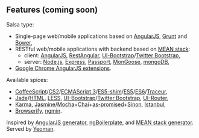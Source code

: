 
## Features (coming soon)

Salsa type:

- Single-page web/mobile applications based on [AngularJS](http://angularjs.org), [Grunt](http://gruntjs.com) and [Bower](http://bower.io),
- RESTful web/mobile applications with backend based on [MEAN stack](http://mean.io):
  + client:
    [AngularJS](http://angularjs.org),
    [RestAngular](https://github.com/mgonto/restangular),
    [UI-Bootstrap](http://angular-ui.github.io/bootstrap)/[Twitter Bootstrap](http://getbootstrap.com),
  + server:
    [Node.js](http://nodejs.org),
    [Express](http://expressjs.com),
    [Passport](http://passportjs.org),
    [MonGoose](http://mongoosejs.com),
    [mongoDB](http://mongodb.org),
- [Google Chrome AngularJS extensions](https://github.com/salsita/chrome-angular-skeleton).

Available spices:

- [CoffeeScript](http://coffeescript.org)/[CS2](https://github.com/michaelficarra/CoffeeScriptRedux)/[ECMAScript 3](http://en.wikipedia.org/wiki/ECMAScript#Version_correspondence)/[ES5-shim](https://github.com/kriskowal/es5-shim)/[ES5](http://en.wikipedia.org/wiki/ECMAScript#ECMAScript.2C_5th_Edition)/[ES6](http://en.wikipedia.org/wiki/ECMAScript#ECMAScript_Harmony_.286th_Edition.29)/[Traceur](https://github.com/google/traceur-compiler),
- [Jade](http://jade-lang.com)/[HTML](http://www.w3.org/html),
  [LESS](http://lesscss.org),
  [UI-Bootstrap](http://angular-ui.github.io/bootstrap)/[Twitter Bootstrap](http://getbootstrap.com),
  [UI-Router](https://github.com/angular-ui/ui-router),
- [Karma](http://karma-runner.github.io),
  [Jasmine](http://pivotal.github.io/jasmine)/[Mocha](http://visionmedia.github.io/mocha)+[Chai](http://chaijs.com)+[as-promised](https://github.com/domenic/chai-as-promised)+[Sinon](http://sinonjs.org),
  [Istanbul](https://github.com/gotwarlost/istanbul),
- [Browserify](http://browserify.org),
  [ngmin](https://github.com/btford/ngmin).

Inspired by [AngularJS generator](https://github.com/yeoman/generator-angular), [ngBoilerplate](http://joshdmiller.github.io/ng-boilerplate), and [MEAN stack generator](https://github.com/wlepinski/generator-meanstack). Served by [Yeoman](http://yeoman.io).
